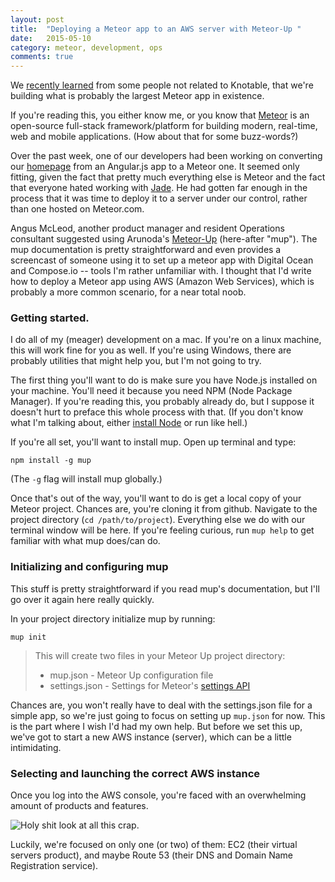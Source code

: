 ```yaml
---
layout: post
title:  "Deploying a Meteor app to an AWS server with Meteor-Up "
date:	2015-05-10
category: meteor, development, ops
comments: true
---
```


We [recently learned](https://news.ycombinator.com/item?id=9231200) from some people not related to Knotable, that we're building what is probably the largest Meteor app in existence.

If you're reading this, you either know me, or you know that [Meteor](https://www.meteor.com/) is an open-source full-stack framework/platform for building modern, real-time, web and mobile applications. (How about that for some buzz-words?)

Over the past week, one of our developers had been working on converting our [homepage](http://knotable.com) from an Angular.js app to a Meteor one. It seemed only fitting, given the fact that pretty much everything else is Meteor and the fact that everyone hated working with [Jade](http://jade-lang.com/). He had gotten far enough in the process that it was time to deploy it to a server under our control, rather than one hosted on Meteor.com.

Angus McLeod, another product manager and resident Operations consultant suggested using Arunoda's [Meteor-Up](https://github.com/arunoda/meteor-up) (here-after "mup"). The mup documentation is pretty straightforward and even provides a screencast of someone using it to set up a meteor app with Digital Ocean and Compose.io -- tools I'm rather unfamiliar with. I thought that I'd write how to deploy a Meteor app using AWS (Amazon Web Services), which is probably a more common scenario, for a near total noob.

### Getting started.
I do all of my (meager) development on a mac. If you're on a linux machine, this will work fine for you as well. If you're using Windows, there are probably utilities that might help you, but I'm not going to try.

The first thing you'll want to do is make sure you have Node.js installed on your machine. You'll need it because you need NPM (Node Package Manager). If you're reading this, you probably already do, but I suppose it doesn't hurt to preface this whole process with that. (If you don't know what I'm talking about, either [install Node](https://nodejs.org/) or run like hell.)

If you're all set, you'll want to install mup. Open up terminal and type:

    npm install -g mup


(The `-g` flag will install mup globally.)

Once that's out of the way, you'll want to do is get a local copy of your Meteor project. Chances are, you're cloning it from github. Navigate to the project directory (`cd /path/to/project`). Everything else we do with our terminal window will be here. If you're feeling curious, run `mup help` to get familiar with what mup does/can do.

### Initializing and configuring mup
This stuff is pretty straightforward if you read mup's documentation, but I'll go over it again here really quickly.

In your project directory initialize mup by running:


    mup init


>This will create two files in your Meteor Up project directory:
>  - mup.json - Meteor Up configuration file
>  - settings.json - Settings for Meteor's [settings API](http://docs.meteor.com/#meteor_settings)

Chances are, you won't really have to deal with the settings.json file for a simple app, so we're just going to focus on setting up `mup.json` for now. This is the part where I wish I'd had my own help. But before we set this up, we've got to start a new AWS instance (server), which can be a little intimidating.

### Selecting and launching the correct AWS instance
Once you log into the AWS console, you're faced with an overwhelming amount of products and features.

![Holy shit look at all this crap.](https://api.monosnap.com/rpc/file/download?id=t5td2kaNHuc5ctgqcN0kBvbNLF1ZoM)

Luckily, we're focused on only one (or two) of them: EC2 (their virtual servers product), and maybe Route 53 (their DNS and Domain Name Registration service).
